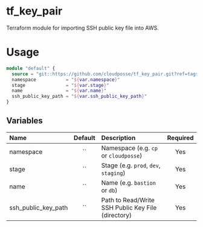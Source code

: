 # tf_key_pair

Terraform module for importing SSH public key file into AWS.

# Usage

```terraform
module "default" {
  source = "git::https://github.com/cloudposse/tf_key_pair.git?ref=tags/0.1.0"
  namespace           = "${var.namespace}"
  stage               = "${var.stage}"
  name                = "${var.name}"
  ssh_public_key_path = "${var.ssh_public_key_path}"
}
```

## Variables

|  Name                        |  Default       |  Description                                            | Required |
|:-----------------------------|:--------------:|:--------------------------------------------------------|:--------:|
| namespace                    | ``             | Namespace (e.g. `cp` or `cloudposse`)                   | Yes      |
| stage                        | ``             | Stage (e.g. `prod`, `dev`, `staging`)                   | Yes      |
| name                         | ``             | Name  (e.g. `bastion` or `db`)                          | Yes      |
| ssh_public_key_path          | ``             | Path to Read/Write SSH Public Key File (directory)      | Yes      |
